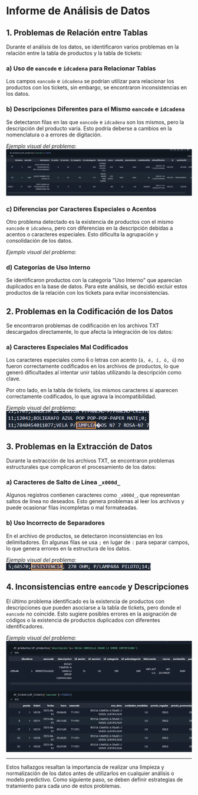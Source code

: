 # Informe de Análisis de Datos

## 1. Problemas de Relación entre Tablas

Durante el análisis de los datos, se identificaron varios problemas en la relación entre la tabla de productos y la tabla de tickets:

### a) Uso de `eancode` e `idcadena` para Relacionar Tablas
Los campos `eancode` e `idcadena` se podrían utilizar para relacionar los productos con los tickets, sin embargo, se encontraron inconsistencias en los datos.

### b) Descripciones Diferentes para el Mismo `eancode` e `idcadena`
Se detectaron filas en las que `eancode` e `idcadena` son los mismos, pero la descripción del producto varía. Esto podría deberse a cambios en la nomenclatura o a errores de digitación.

*Ejemplo visual del problema:*  
![alt text](image.png)

### c) Diferencias por Caracteres Especiales o Acentos
Otro problema detectado es la existencia de productos con el mismo `eancode` e `idcadena`, pero con diferencias en la descripción debidas a acentos o caracteres especiales. Esto dificulta la agrupación y consolidación de los datos.

*Ejemplo visual del problema:*  

### d) Categorías de Uso Interno
Se identificaron productos con la categoría "Uso Interno" que aparecían duplicados en la base de datos. Para este análisis, se decidió excluir estos productos de la relación con los tickets para evitar inconsistencias.


## 2. Problemas en la Codificación de los Datos

Se encontraron problemas de codificación en los archivos TXT descargados directamente, lo que afecta la integración de los datos:

### a) Caracteres Especiales Mal Codificados
Los caracteres especiales como `Ñ` o letras con acento (`á, é, í, ó, ú`) no fueron correctamente codificados en los archivos de productos, lo que generó dificultades al intentar unir tablas utilizando la descripción como clave.

Por otro lado, en la tabla de tickets, los mismos caracteres sí aparecen correctamente codificados, lo que agrava la incompatibilidad.

*Ejemplo visual del problema:*  
![alt text](image-2.png)

## 3. Problemas en la Extracción de Datos

Durante la extracción de los archivos TXT, se encontraron problemas estructurales que complicaron el procesamiento de los datos:

### a) Caracteres de Salto de Línea `_x000d_`
Algunos registros contienen caracteres como `_x000d_`, que representan saltos de línea no deseados. Esto genera problemas al leer los archivos y puede ocasionar filas incompletas o mal formateadas.

### b) Uso Incorrecto de Separadores
En el archivo de productos, se detectaron inconsistencias en los delimitadores. En algunas filas se usa `;` en lugar de `:` para separar campos, lo que genera errores en la estructura de los datos.

*Ejemplo visual del problema:*  
![alt text](image-3.png)

## 4. Inconsistencias entre `eancode` y Descripciones

El último problema identificado es la existencia de productos con descripciones que pueden asociarse a la tabla de tickets, pero donde el `eancode` no coincide. Esto sugiere posibles errores en la asignación de códigos o la existencia de productos duplicados con diferentes identificadores.

*Ejemplo visual del problema:*  
![alt text](image-4.png)

---

Estos hallazgos resaltan la importancia de realizar una limpieza y normalización de los datos antes de utilizarlos en cualquier análisis o modelo predictivo. Como siguiente paso, se deben definir estrategias de tratamiento para cada uno de estos problemas.

